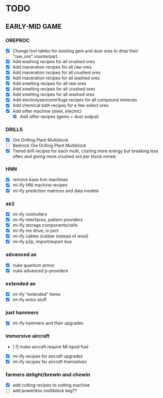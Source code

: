 # TODO

## EARLY-MID GAME

### OREPROC

- [x] Change loot tables for existing gem and dust ores to drop their "raw_ore" counterpart.
- [x] Add washing recipes for all crushed ores
- [x] Add maceration recipes for all raw ores
- [x] Add maceration recipes for all crushed ores
- [x] Add maceration recipes for all washed ores
- [x] Add smelting recipes for all raw ores
- [x] Add smelting recipes for all crushed ores
- [x] Add smelting recipes for all washed ores
- [x] Add electrolyzer/centrifuge recipes for all compound minerals
- [x] Add chemical bath recipes for a few select ores.
- [x] Add sifter machine (steel, electric)
  - [x] Add sifter recipes (gems + dust output)

### DRILLS

- [x] Ore Drilling Plant Multiblock
- [ ] Bedrock Ore Drilling Plant Multiblock
- [x] Tiered drill recipes for each multi, costing more energy but breaking less often and giving more crushed ore per block mined.

### HNN

- [x] remove base hnn machines
- [x] mi-ify HNI machine recipes
- [x] mi-ify prediction matrices and data models

### ae2

- [x] mi-ify controllers
- [x] mi-ify interfaces, pattern providers
- [x] mi-ify storage components/cells
- [x] mi-ify me drive, io port
- [x] mi-ify cables (rubber instead of wool)
- [x] mi-ify p2p, import/export bus

### advanced ae

- [x] nuke quantum armor
- [x] nuke advanced p-providers

### extended ae

- [x] mi-ify "extended" items
- [x] mi-ify entro stuff

### just hammers

- [x] mi-ify hammers and their upgrades

### immersive aircraft

- [ f] make aircraft require MI liquid fuel
- [x] mi-ify recipes for aircraft upgrades
- [x] mi-ify recipes for aircraft themselves

### farmers delight/brewin and chewin

- [x] add cutting recipes to cutting machine
- [ ] add powerless multiblock keg??
